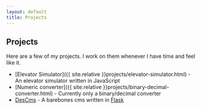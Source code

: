 ```yaml
---
layout: default
title: Projects
---
```


## Projects
Here are a few of my projects. I work on them whenever I have time and feel like it.

- [Elevator Simulator]({{ site.relative }}projects/elevator-simulator.html) - An elevator simulator written in JavaScript
- [Numeric converter]({{ site.relative }}projects/binary-decimal-converter.html) - Currently only a binary/decimal converter
- [DesCms](http://github.com/deslee/descms) - A barebones cms written in [Flask](http://flask.pocoo.org/)